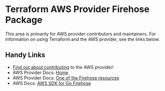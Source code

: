 # Terraform AWS Provider Firehose Package

This area is primarily for AWS provider contributors and maintainers. For information on _using_ Terraform and the AWS provider, see the links below.


## Handy Links
* [Find out about contributing](../../../docs/contributing) to the AWS provider!
* AWS Provider Docs: [Home](https://registry.terraform.io/providers/hashicorp/aws/latest/docs)
* AWS Provider Docs: [One of the Firehose resources](https://registry.terraform.io/providers/hashicorp/aws/latest/docs/resources/kinesis_firehose_delivery_stream)
* AWS Docs: [AWS SDK for Go Firehose](https://docs.aws.amazon.com/sdk-for-go/api/service/firehose/)
